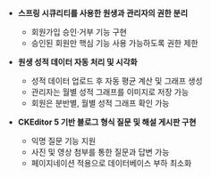 - **스프링 시큐리티를 사용한 원생과 관리자의 권한 분리**
  - 회원가입 승인·거부 기능 구현
  - 승인된 회원만 핵심 기능 사용 가능하도록 권한 제한

- **원생 성적 데이터 자동 처리 및 시각화**
  - 성적 데이터 업로드 후 자동 평균 계산 및 그래프 생성
  - 관리자는 월별 성적 그래프를 이미지로 저장 가능
  - 회원은 분반별, 월별 성적 그래프 확인 가능

- **CKEditor 5 기반 블로그 형식 질문 및 해설 게시판 구현**
  - 익명 질문 기능 지원
  - 사진 및 영상 첨부를 통한 질문과 답변 가능
  - 페이지네이션 적용으로 데이터베이스 부하 최소화
